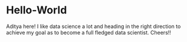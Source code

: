 # Hello-World

Aditya here! I like data science a lot and heading in the right direction to achieve my goal as to become a full fledged data scientist.
Cheers!!
